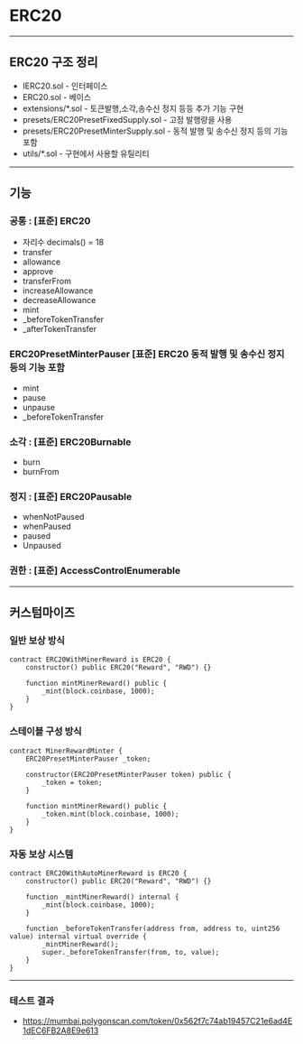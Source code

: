 # ERC20

---
## ERC20 구조 정리
- IERC20.sol - 인터페이스 
- ERC20.sol - 베이스
- extensions/*.sol - 토큰발행,소각,송수신 정지 등등 추가 기능 구현
- presets/ERC20PresetFixedSupply.sol - 고정 발행량을 사용
- presets/ERC20PresetMinterSupply.sol - 동적 발행 및 송수신 정지 등의 기능 포함 
- utils/*.sol - 구현에서 사용할 유틸리티 


---
## 기능
### 공통 : [표준] ERC20
- 자리수 decimals() = 18
- transfer 
- allowance
- approve
- transferFrom
- increaseAllowance
- decreaseAllowance
- mint
- _beforeTokenTransfer
- _afterTokenTransfer

### ERC20PresetMinterPauser [표준] ERC20 동적 발행 및 송수신 정지 등의 기능 포함
- mint
- pause
- unpause
- _beforeTokenTransfer

### 소각 : [표준] ERC20Burnable
- burn
- burnFrom

### 정지 : [표준] ERC20Pausable
- whenNotPaused
- whenPaused
- paused
- Unpaused

### 권한 : [표준] AccessControlEnumerable

---

## 커스텀마이즈

### 일반 보상 방식
```
contract ERC20WithMinerReward is ERC20 {
    constructor() public ERC20("Reward", "RWD") {}

    function mintMinerReward() public {
        _mint(block.coinbase, 1000);
    }
}

```

### 스테이블 구성 방식
```
contract MinerRewardMinter {
    ERC20PresetMinterPauser _token;

    constructor(ERC20PresetMinterPauser token) public {
        _token = token;
    }

    function mintMinerReward() public {
        _token.mint(block.coinbase, 1000);
    }
}
```

### 자동 보상 시스템
```
contract ERC20WithAutoMinerReward is ERC20 {
    constructor() public ERC20("Reward", "RWD") {}

    function _mintMinerReward() internal {
        _mint(block.coinbase, 1000);
    }

    function _beforeTokenTransfer(address from, address to, uint256 value) internal virtual override {
        _mintMinerReward();
        super._beforeTokenTransfer(from, to, value);
    }
}
```

---
### 테스트 결과
- https://mumbai.polygonscan.com/token/0x562f7c74ab19457C21e6ad4E1dEC6FB2A8E9e613